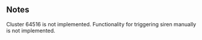 <!-- Notes BEGIN -->
## Notes
Cluster 64516 is not implemented.
Functionality for triggering siren manually is not implemented.
<!-- Notes END -->